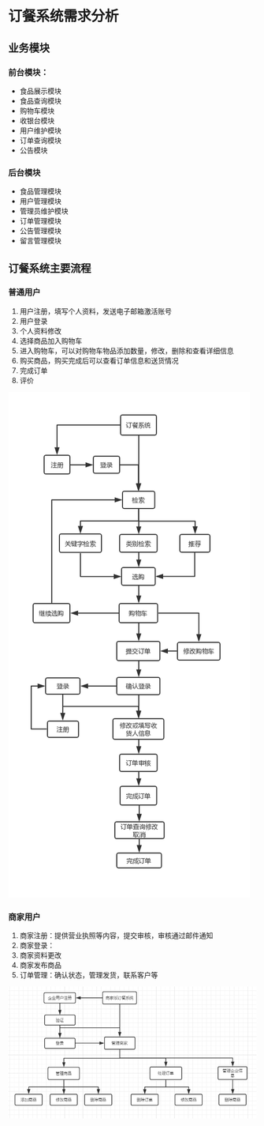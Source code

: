 # 订餐系统需求分析

## 业务模块

### 前台模块：

- 食品展示模块
- 食品查询模块
- 购物车模块
- 收银台模块
- 用户维护模块
- 订单查询模块
- 公告模块

### 后台模块

- 食品管理模块
- 用户管理模块
- 管理员维护模块
- 订单管理模块
- 公告管理模块
- 留言管理模块

## 订餐系统主要流程

### 普通用户

1. 用户注册，填写个人资料，发送电子邮箱激活账号
2. 用户登录
3. 个人资料修改
4. 选择商品加入购物车
5. 进入购物车，可以对购物车物品添加数量，修改，删除和查看详细信息
6. 购买商品，购买完成后可以查看订单信息和送货情况
7. 完成订单
8. 评价

![order](https://github.com/wesleyzxl/note/blob/master/s/pic/order.png)

### 商家用户

1. 商家注册：提供营业执照等内容，提交审核，审核通过邮件通知
2. 商家登录：
3. 商家资料更改
4. 商家发布商品
5. 订单管理：确认状态，管理发货，联系客户等

![](https://github.com/wesleyzxl/note/blob/master/s/pic/Snipaste_2019-04-01_11-05-19.png)
